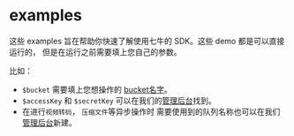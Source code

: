 # examples

这些 examples 旨在帮助你快速了解使用七牛的 SDK。这些 demo 都是可以直接运行的， 但是在运行之前需要填上您自己的参数。

比如：

* `$bucket`  需要填上您想操作的 [bucket名字](https://portal.qiniu.com/kodo/bucket)。
* `$accessKey` 和 `$secretKey` 可以在我们的[管理后台](https://portal.qiniu.com/user/key)找到。
* 在进行`视频转码`， `压缩文件`等异步操作时 需要使用到的队列名称也可以在我们[管理后台](https://portal.qiniu.com/dora/media-gate/pipeline)新建。

